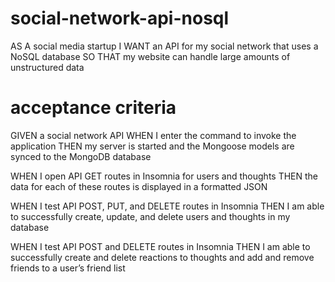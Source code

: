 # social-network-api-nosql
AS A social media startup I WANT an API for my social network that uses a NoSQL database SO THAT my website can handle large amounts of unstructured data

# acceptance criteria

GIVEN a social network API
WHEN I enter the command to invoke the application
    THEN my server is started and the Mongoose models are synced to the MongoDB database

WHEN I open API GET routes in Insomnia for users and thoughts
    THEN the data for each of these routes is displayed in a formatted JSON

WHEN I test API POST, PUT, and DELETE routes in Insomnia
    THEN I am able to successfully create, update, and delete users and thoughts in my database

WHEN I test API POST and DELETE routes in Insomnia
    THEN I am able to successfully create and delete reactions to thoughts and add and remove friends to a user’s friend list

